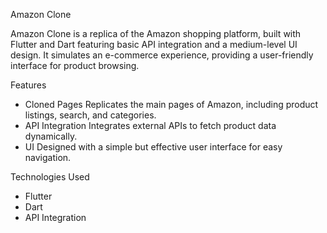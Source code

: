 Amazon Clone

Amazon Clone is a replica of the Amazon shopping platform, built with Flutter and Dart featuring basic API integration and a medium-level UI design. It simulates an e-commerce experience, providing a user-friendly interface for product browsing.

 Features
- Cloned Pages Replicates the main pages of Amazon, including product listings, search, and categories.
- API Integration Integrates external APIs to fetch product data dynamically.
- UI Designed with a simple but effective user interface for easy navigation.

 Technologies Used
- Flutter
- Dart
- API Integration